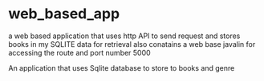 # web_based_app
a web based application that uses http API to send request and stores books in my SQLITE data for retrieval also conatains a web base javalin for accessing the route and port number 5000

An application that uses Sqlite database to store to books and genre 
